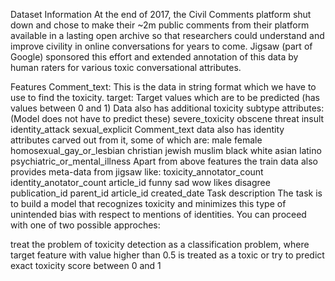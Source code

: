 Dataset Information
At the end of 2017, the Civil Comments platform shut down and chose to make their ~2m public comments from their platform available in a lasting open archive so that researchers could understand and improve civility in online conversations for years to come. Jigsaw (part of Google) sponsored this effort and extended annotation of this data by human raters for various toxic conversational attributes.

Features
Comment_text: This is the data in string format which we have to use to find the toxicity.
target: Target values which are to be predicted (has values between 0 and 1)
Data also has additional toxicity subtype attributes: (Model does not have to predict these)
severe_toxicity
obscene
threat
insult
identity_attack
sexual_explicit
Comment_text data also has identity attributes carved out from it, some of which are:
male
female
homosexual_gay_or_lesbian
christian
jewish
muslim
black
white
asian
latino
psychiatric_or_mental_illness
Apart from above features the train data also provides meta-data from jigsaw like:
toxicity_annotator_count
identity_anotator_count
article_id
funny
sad
wow
likes
disagree
publication_id
parent_id
article_id
created_date
Task description
The task is to build a model that recognizes toxicity and minimizes this type of unintended bias with respect to mentions of identities. You can proceed with one of two possible approches:

treat the problem of toxicity detection as a classification problem, where target feature with value higher than 0.5 is treated as a toxic
or try to predict exact toxicity score between 0 and 1

